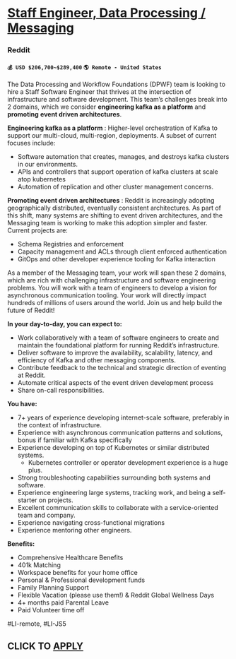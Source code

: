# [Staff Engineer, Data Processing / Messaging](https://www.remotewlb.com/apply/staff-engineer-data-processing-messaging)  
### Reddit  
#### `💰 USD $206,700~$289,400` `🌎 Remote - United States`  

The Data Processing and Workflow Foundations (DPWF) team is looking to hire a Staff Software Engineer that thrives at the intersection of infrastructure and software development. This team’s challenges break into 2 domains, which we consider **engineering kafka as a platform** and **promoting** **event driven architectures**.

**Engineering kafka as a platform** : Higher-level orchestration of Kafka to support our multi-cloud, multi-region, deployments. A subset of current focuses include:

  * Software automation that creates, manages, and destroys kafka clusters in our environments.
  * APIs and controllers that support operation of kafka clusters at scale atop kubernetes
  * Automation of replication and other cluster management concerns.

**Promoting event driven architectures** : Reddit is increasingly adopting geographically distributed, eventually consistent architectures. As part of this shift, many systems are shifting to event driven architectures, and the Messaging team is working to make this adoption simpler and faster. Current projects are:

  * Schema Registries and enforcement
  * Capacity management and ACLs through client enforced authentication
  * GitOps and other developer experience tooling for Kafka interaction

As a member of the Messaging team, your work will span these 2 domains, which are rich with challenging infrastructure and software engineering problems. You will work with a team of engineers to develop a vision for asynchronous communication tooling. Your work will directly impact hundreds of millions of users around the world. Join us and help build the future of Reddit!

**In your day-to-day, you can expect to:**

  * Work collaboratively with a team of software engineers to create and maintain the foundational platform for running Reddit’s infrastructure.
  * Deliver software to improve the availability, scalability, latency, and efficiency of Kafka and other messaging components.
  * Contribute feedback to the technical and strategic direction of eventing at Reddit.
  * Automate critical aspects of the event driven development process
  * Share on-call responsibilities. 

**You have:**

  * 7+ years of experience developing internet-scale software, preferably in the context of infrastructure.
  * Experience with asynchronous communication patterns and solutions, bonus if familiar with Kafka specifically
  * Experience developing on top of Kubernetes or similar distributed systems.
    * Kubernetes controller or operator development experience is a huge plus.
  * Strong troubleshooting capabilities surrounding both systems and software.
  * Experience engineering large systems, tracking work, and being a self-starter on projects.
  * Excellent communication skills to collaborate with a service-oriented team and company.
  * Experience navigating cross-functional migrations
  * Experience mentoring other engineers.

**Benefits:**

  * Comprehensive Healthcare Benefits
  * 401k Matching
  * Workspace benefits for your home office
  * Personal & Professional development funds
  * Family Planning Support
  * Flexible Vacation (please use them!) & Reddit Global Wellness Days
  * 4+ months paid Parental Leave
  * Paid Volunteer time off

#LI-remote, #LI-JS5

  
## CLICK TO [APPLY](https://www.remotewlb.com/apply/staff-engineer-data-processing-messaging)

